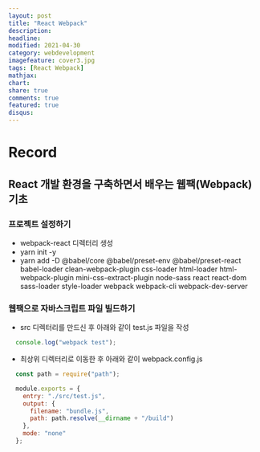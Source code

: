 ```yaml
---
layout: post
title: "React Webpack"
description: 
headline: 
modified: 2021-04-30
category: webdevelopment
imagefeature: cover3.jpg
tags: [React Webpack]
mathjax: 
chart: 
share: true
comments: true
featured: true
disqus:
---
```


# Record
## React 개발 환경을 구축하면서 배우는 웹팩(Webpack) 기초

### 프로젝트 설정하기
- webpack-react 디렉터리 생성
- yarn init -y
- yarn add -D @babel/core @babel/preset-env @babel/preset-react babel-loader clean-webpack-plugin css-loader html-loader html-webpack-plugin mini-css-extract-plugin node-sass react react-dom sass-loader style-loader webpack webpack-cli webpack-dev-server

### 웹팩으로 자바스크립트 파일 빌드하기
- src 디렉터리를 만드신 후 아래와 같이 test.js 파일을 작성
```JavaScript
  console.log("webpack test");
```

- 최상위 디렉터리로 이동한 후 아래와 같이 webpack.config.js
```JavaScript
  const path = require("path");

  module.exports = {
    entry: "./src/test.js",
    output: {
      filename: "bundle.js",
      path: path.resolve(__dirname + "/build")
    },
    mode: "none"
  };
```